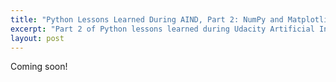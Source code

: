 ```yaml
---
title: "Python Lessons Learned During AIND, Part 2: NumPy and Matplotlib"
excerpt: "Part 2 of Python lessons learned during Udacity Artificial Intelligence Nanodegree covers useful NumPy and Matplotlib code."
layout: post
---
```


Coming soon!
